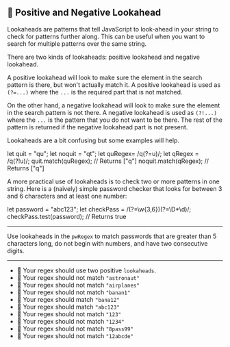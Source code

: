 🚀 Positive and Negative Lookahead
----------------------------------

Lookaheads are patterns that tell JavaScript to look-ahead in your string to check for patterns further along. This can be useful when you want to search for multiple patterns over the same string.

There are two kinds of lookaheads: positive lookahead and negative lookahead.

A positive lookahead will look to make sure the element in the search pattern is there, but won't actually match it. A positive lookahead is used as `(?=...)` where the `...` is the required part that is not matched.

On the other hand, a negative lookahead will look to make sure the element in the search pattern is not there. A negative lookahead is used as `(?!...)` where the `...` is the pattern that you do not want to be there. The rest of the pattern is returned if the negative lookahead part is not present.

Lookaheads are a bit confusing but some examples will help.

let quit = "qu";
let noquit = "qt";
let quRegex= /q(?=u)/;
let qRegex = /q(?!u)/;
quit.match(quRegex); // Returns \["q"\]
noquit.match(qRegex); // Returns \["q"\]

A more practical use of lookaheads is to check two or more patterns in one string. Here is a (naively) simple password checker that looks for between 3 and 6 characters and at least one number:

let password = "abc123";
let checkPass = /(?=\\w{3,6})(?=\\D\*\\d)/;
checkPass.test(password); // Returns true

* * *

Use lookaheads in the `pwRegex` to match passwords that are greater than 5 characters long, do not begin with numbers, and have two consecutive digits.

* * *

*   🧪 Your regex should use two positive `lookaheads`.
*   🧪 Your regex should not match `"astronaut"`
*   🧪 Your regex should not match `"airplanes"`
*   🧪 Your regex should not match `"banan1"`
*   🧪 Your regex should match `"bana12"`
*   🧪 Your regex should match `"abc123"`
*   🧪 Your regex should not match `"123"`
*   🧪 Your regex should not match `"1234"`
*   🧪 Your regex should not match `"8pass99"`
*   🧪 Your regex should not match `"12abcde"`
